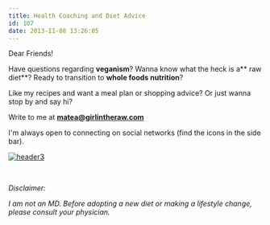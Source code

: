 ```yaml
---
title: Health Coaching and Diet Advice
id: 107
date: 2013-11-08 13:26:05
---
```


Dear Friends!

Have questions regarding **veganism**? Wanna know what the heck is a** raw diet**? Ready to transition to **whole foods nutrition**?

Like my recipes and want a meal plan or shopping advice? Or just wanna stop by and say hi?

Write to me at **matea@girlintheraw.com**

I'm always open to connecting on social networks (find the icons in the side bar).

[![header3](http://girlintheraw.com/wp-content/uploads/2013/11/header3.jpg)](http://girlintheraw.com/wp-content/uploads/2013/11/header3.jpg)

&nbsp;

_Disclaimer:_

_I am not an MD. Before adopting a new diet or making a lifestyle change, please consult your physician._